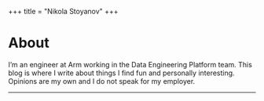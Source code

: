 +++
title = "Nikola Stoyanov"
+++

# About
I’m an engineer at Arm working in the Data Engineering Platform team. This blog is where I write about things I find fun and personally interesting. Opinions are my own and I do not speak for my employer.

---
